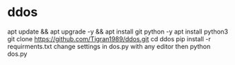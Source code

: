 # ddos

apt update && apt upgrade -y && apt install git python -y
apt install python3
git clone https://github.com/Tigran1989/ddos.git
cd ddos
pip install -r requirments.txt
change settings in dos.py   with any editor then 
python dos.py
